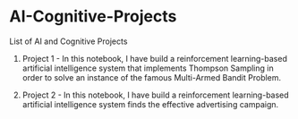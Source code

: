 # AI-Cognitive-Projects
List of AI and Cognitive Projects

1. Project 1 - In this notebook, I have build a reinforcement learning-based artificial intelligence system that implements Thompson Sampling in order to solve an instance of the famous Multi-Armed Bandit Problem.

2. Project 2 - In this notebook, I have build a reinforcement learning-based artificial intelligence system finds the effective advertising campaign.
